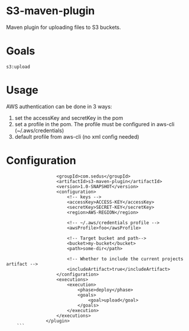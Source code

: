 S3-maven-plugin
===

Maven plugin for uploading files to S3 buckets.

# Goals
``s3:upload``

# Usage
AWS authentication can be done in 3 ways:
1. set the accessKey and secretKey in the pom
2. set a profile in the pom. The profile must be configured in aws-cli (~/.aws/credentials)
3. default profile from aws-cli (no xml config needed)

# Configuration

```           <plugin>
                   <groupId>com.sedus</groupId>
                   <artifactId>s3-maven-plugin</artifactId>
                   <version>1.0-SNAPSHOT</version>
                   <configuration>
                       <!-- keys -->
                       <accessKey>ACCESS-KEY</accessKey>
                       <secretKey>SECRET-KEY</secretKey>
                       <region>AWS-REGION</region>
   
                       <!-- ~/.aws/credentials profile -->
                       <awsProfile>foo</awsProfile>
   
                       <!-- Target bucket and path-->
                       <bucket>my-bucket</bucket>
                       <path>some-dir</path>
   
                       <!-- Whether to include the current projects artifact -->
                       <includeArtifact>true</includeArtifact>
                   </configuration>
                   <executions>
                       <execution>
                           <phase>deploy</phase>
                           <goals>
                               <goal>upload</goal>
                           </goals>
                       </execution>
                   </executions>
               </plugin>
    ```
